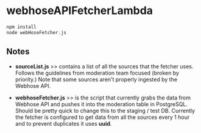 # webhoseAPIFetcherLambda
```bash
npm install
node webHoseFetcher.js
```

## Notes
- **sourceList.js** >> contains a list of all the sources that the fetcher uses. Follows the 
guidelines from moderation team focused (broken by priority.) Note that some sources aren't properly 
ingested by the Webhose API. 

- **webhoseFetcher.js** >> is the script that currently grabs the data from Webhose API and pushes it
into the moderation table in PostgreSQL. Should be pretty quick to change this to the staging / test
DB. Currently the fetcher is configured to get data from all the sources every 1 hour and to prevent
duplicates it uses **uuid**. 